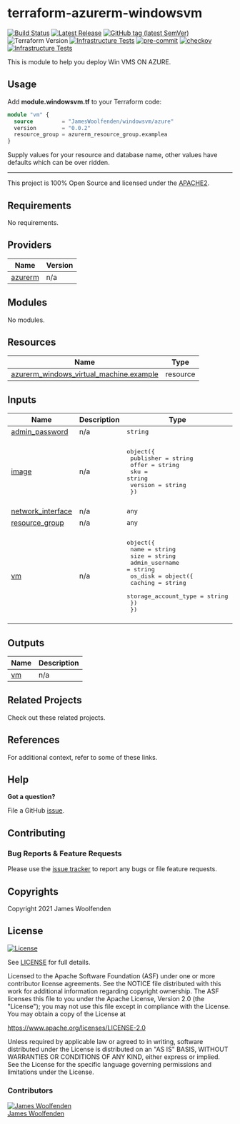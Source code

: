 # terraform-azurerm-windowsvm

[![Build Status](https://github.com/JamesWoolfenden/terraform-azurerm-windowsvm/workflows/Verify%20and%20Bump/badge.svg?branch=main)](https://github.com/JamesWoolfenden/terraform-azurerm-windowsvm)
[![Latest Release](https://img.shields.io/github/release/JamesWoolfenden/terraform-azurerm-windowsvm.svg)](https://github.com/JamesWoolfenden/terraform-azurerm-windowsvm/releases/latest)
[![GitHub tag (latest SemVer)](https://img.shields.io/github/tag/JamesWoolfenden/terraform-azurerm-windowsvm.svg?label=latest)](https://github.com/JamesWoolfenden/terraform-azurerm-windowsvm/releases/latest)
![Terraform Version](https://img.shields.io/badge/tf-%3E%3D0.14.0-blue.svg)
[![Infrastructure Tests](https://www.bridgecrew.cloud/badges/github/JamesWoolfenden/terraform-azurerm-windowsvm/cis_aws)](https://www.bridgecrew.cloud/link/badge?vcs=github&fullRepo=JamesWoolfenden%2Fterraform-azurerm-windowsvm&benchmark=CIS+AWS+V1.2)
[![pre-commit](https://img.shields.io/badge/pre--commit-enabled-brightgreen?logo=pre-commit&logoColor=white)](https://github.com/pre-commit/pre-commit)
[![checkov](https://img.shields.io/badge/checkov-verified-brightgreen)](https://www.checkov.io/)
[![Infrastructure Tests](https://www.bridgecrew.cloud/badges/github/jameswoolfenden/terraform-azurerm-windowsvm/general)](https://www.bridgecrew.cloud/link/badge?vcs=github&fullRepo=JamesWoolfenden%2Fterraform-azurerm-windowsvm&benchmark=INFRASTRUCTURE+SECURITY)

This is module to help you deploy Win VMS ON AZURE.

## Usage

Add **module.windowsvm.tf** to your Terraform code:

```terraform
module "vm" {
  source         = "JamesWoolfenden/windowsvm/azure"
  version        = "0.0.2"
  resource_group = azurerm_resource_group.examplea
}

```

Supply values for your resource and database name, other values have defaults which can be over ridden.

---

This project is 100% Open Source and licensed under the [APACHE2](LICENSE).

<!-- BEGINNING OF PRE-COMMIT-TERRAFORM DOCS HOOK -->
## Requirements

No requirements.

## Providers

| Name | Version |
|------|---------|
| <a name="provider_azurerm"></a> [azurerm](#provider\_azurerm) | n/a |

## Modules

No modules.

## Resources

| Name | Type |
|------|------|
| [azurerm_windows_virtual_machine.example](https://registry.terraform.io/providers/hashicorp/azurerm/latest/docs/resources/windows_virtual_machine) | resource |

## Inputs

| Name | Description | Type | Default | Required |
|------|-------------|------|---------|:--------:|
| <a name="input_admin_password"></a> [admin\_password](#input\_admin\_password) | n/a | `string` | n/a | yes |
| <a name="input_image"></a> [image](#input\_image) | n/a | <pre>object({<br>    publisher = string<br>    offer     = string<br>    sku       = string<br>    version   = string<br>  })</pre> | <pre>{<br>  "offer": "WindowsServer",<br>  "publisher": "MicrosoftWindowsServer",<br>  "sku": "2016-Datacenter",<br>  "version": "latest"<br>}</pre> | no |
| <a name="input_network_interface"></a> [network\_interface](#input\_network\_interface) | n/a | `any` | n/a | yes |
| <a name="input_resource_group"></a> [resource\_group](#input\_resource\_group) | n/a | `any` | n/a | yes |
| <a name="input_vm"></a> [vm](#input\_vm) | n/a | <pre>object({<br>    name           = string<br>    size           = string<br>    admin_username = string<br>    os_disk = object({<br>      caching              = string<br>      storage_account_type = string<br>    })<br>  })</pre> | <pre>{<br>  "admin_username": "adminuser",<br>  "name": "myfirstwinvm",<br>  "os_disk": {<br>    "caching": "ReadWrite",<br>    "storage_account_type": "Standard_LRS"<br>  },<br>  "size": "Standard_F2"<br>}</pre> | no |

## Outputs

| Name | Description |
|------|-------------|
| <a name="output_vm"></a> [vm](#output\_vm) | n/a |
<!-- END OF PRE-COMMIT-TERRAFORM DOCS HOOK -->

## Related Projects

Check out these related projects.

## References

For additional context, refer to some of these links.

## Help

**Got a question?**

File a GitHub [issue](https://github.com/JamesWoolfenden/terraform-azurerm-windowsvm/issues).

## Contributing

### Bug Reports & Feature Requests

Please use the [issue tracker](https://github.com/JamesWoolfenden/terraform-azurerm-windowsvm/issues) to report any bugs or file feature requests.

## Copyrights

Copyright 2021 James Woolfenden

## License

[![License](https://img.shields.io/badge/License-Apache%202.0-blue.svg)](https://opensource.org/licenses/Apache-2.0)

See [LICENSE](LICENSE) for full details.

Licensed to the Apache Software Foundation (ASF) under one
or more contributor license agreements. See the NOTICE file
distributed with this work for additional information
regarding copyright ownership. The ASF licenses this file
to you under the Apache License, Version 2.0 (the
"License"); you may not use this file except in compliance
with the License. You may obtain a copy of the License at

<https://www.apache.org/licenses/LICENSE-2.0>

Unless required by applicable law or agreed to in writing,
software distributed under the License is distributed on an
"AS IS" BASIS, WITHOUT WARRANTIES OR CONDITIONS OF ANY
KIND, either express or implied. See the License for the
specific language governing permissions and limitations
under the License.

### Contributors

[![James Woolfenden][jameswoolfenden_avatar]][jameswoolfenden_homepage]<br/>[James Woolfenden][jameswoolfenden_homepage]

[jameswoolfenden_homepage]: https://github.com/jameswoolfenden
[jameswoolfenden_avatar]: https://github.com/jameswoolfenden.png?size=150
[github]: https://github.com/jameswoolfenden
[linkedin]: https://www.linkedin.com/in/jameswoolfenden/
[twitter]: https://twitter.com/JimWoolfenden
[share_twitter]: https://twitter.com/intent/tweet/?text=terraform-azurerm-windowsvm&url=https://github.com/JamesWoolfenden/terraform-azurerm-windowsvm
[share_linkedin]: https://www.linkedin.com/shareArticle?mini=true&title=terraform-azurerm-windowsvm&url=https://github.com/JamesWoolfenden/terraform-azurerm-windowsvm
[share_reddit]: https://reddit.com/submit/?url=https://github.com/JamesWoolfenden/terraform-azurerm-windowsvm
[share_facebook]: https://facebook.com/sharer/sharer.php?u=https://github.com/JamesWoolfenden/terraform-azurerm-windowsvm
[share_email]: mailto:?subject=terraform-azurerm-windowsvm&body=https://github.com/JamesWoolfenden/terraform-azurerm-windowsvm
